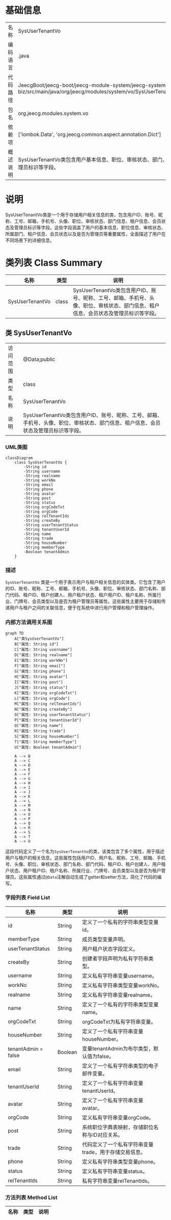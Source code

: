 # 基础信息

|      |      |
|------|------|
| 名称 | SysUserTenantVo |
| 编码语言 | .java |
| 代码路径 | JeecgBoot/jeecg-boot/jeecg-module-system/jeecg-system-biz/src/main/java/org/jeecg/modules/system/vo/SysUserTenantVo.java |
| 包名 | org.jeecg.modules.system.vo |
| 依赖项 | ['lombok.Data', 'org.jeecg.common.aspect.annotation.Dict'] |
| 概述说明 | SysUserTenantVo类包含用户基本信息、职位、审核状态、部门、租户及管理员标识等字段。 |

# 说明

SysUserTenantVo类是一个用于存储用户相关信息的类，包含用户ID、账号、昵称、工号、邮箱、手机号、头像、职位、审核状态、部门信息、租户信息、会员状态及管理员标识等字段。这些字段涵盖了用户的基本信息、职位信息、审核状态、所属部门、租户信息、会员状态以及是否为管理员等重要属性，全面描述了用户在不同场景下的详细信息。

# 类列表 Class Summary

| 名称   | 类型  | 说明 |
|-------|------|-------------|
| SysUserTenantVo | class | SysUserTenantVo类包含用户ID、账号、昵称、工号、邮箱、手机号、头像、职位、审核状态、部门信息、租户信息、会员状态及管理员标识等字段。 |



## 类 SysUserTenantVo

|      |      |
|------|------|
| 访问范围 | @Data;public |
| 类型 | class |
| 名称 | SysUserTenantVo |
| 说明 | SysUserTenantVo类包含用户ID、账号、昵称、工号、邮箱、手机号、头像、职位、审核状态、部门信息、租户信息、会员状态及管理员标识等字段。 |


### UML类图

```mermaid
classDiagram
    class SysUserTenantVo {
        -String id
        -String username
        -String realname
        -String workNo
        -String email
        -String phone
        -String avatar
        -String post
        -String status
        -String orgCodeTxt
        -String orgCode
        -String relTenantIds
        -String createBy
        -String userTenantStatus
        -String tenantUserId
        -String name
        -String trade
        -String houseNumber
        -String memberType
        -Boolean tenantAdmin
    }
```

### 描述
`SysUserTenantVo` 类是一个用于表示用户与租户相关信息的实体类。它包含了用户的ID、账号、昵称、工号、邮箱、手机号、头像、职位、审核状态、部门名称、部门代码、租户ID、租户创建人、用户租户状态、租户用户ID、租户名称、所属行业、门牌号、会员类型以及是否为租户管理员等属性。这些属性主要用于存储和传递用户与租户之间的关联信息，便于在系统中进行用户管理和租户管理操作。


### 内部方法调用关系图

```mermaid
graph TD
    A["类SysUserTenantVo"]
    B["属性: String id"]
    C["属性: String username"]
    D["属性: String realname"]
    E["属性: String workNo"]
    F["属性: String email"]
    G["属性: String phone"]
    H["属性: String avatar"]
    I["属性: String post"]
    J["属性: String status"]
    K["属性: String orgCodeTxt"]
    L["属性: String orgCode"]
    M["属性: String relTenantIds"]
    N["属性: String createBy"]
    O["属性: String userTenantStatus"]
    P["属性: String tenantUserId"]
    Q["属性: String name"]
    R["属性: String trade"]
    S["属性: String houseNumber"]
    T["属性: String memberType"]
    U["属性: Boolean tenantAdmin"]

    A --> B
    A --> C
    A --> D
    A --> E
    A --> F
    A --> G
    A --> H
    A --> I
    A --> J
    A --> K
    A --> L
    A --> M
    A --> N
    A --> O
    A --> P
    A --> Q
    A --> R
    A --> S
    A --> T
    A --> U
```

这段代码定义了一个名为`SysUserTenantVo`的类，该类包含了多个属性，用于描述用户与租户的相关信息。这些属性包括用户ID、用户名、昵称、工号、邮箱、手机号、头像、职位、审核状态、部门名称、部门代码、租户ID、租户创建人、用户租户状态、用户租户ID、租户名称、所属行业、门牌号、会员类型以及是否为租户管理员。这些属性通过`@Data`注解自动生成了getter和setter方法，简化了代码的编写。

### 字段列表 Field List

| 名称  | 类型  | 说明 |
|-------|-------|------|
| id | String | 定义了一个私有的字符串类型变量id。 |
| memberType | String | 成员类型变量声明。 |
| userTenantStatus | String | 用户租户状态字段定义。 |
| createBy | String | 创建者字段声明为私有字符串类型。 |
| username | String | 定义私有字符串变量username。 |
| workNo | String | 定义私有字符串类型变量workNo。 |
| realname | String | 定义私有字符串变量realname。 |
| name | String | 定义了一个私有的字符串类型变量name。 |
| orgCodeTxt | String | orgCodeTxt为私有字符串变量。 |
| houseNumber | String | 定义了一个私有字符串变量houseNumber。 |
| tenantAdmin = false | Boolean | 变量tenantAdmin为布尔类型，默认值为false。 |
| email | String | 定义了一个私有字符串类型的电子邮件变量。 |
| tenantUserId | String | 定义了一个私有字符串变量tenantUserId。 |
| avatar | String | 定义了一个私有字符串变量avatar。 |
| orgCode | String | 定义私有字符串变量orgCode。 |
| post | String | 系统职位字典表映射，存储职位名称与ID对应关系。 |
| trade | String | 代码定义了一个私有字符串变量trade，用于存储交易信息。 |
| phone | String | 定义私有字符串类型变量phone。 |
| status | String | 定义私有字符串变量status。 |
| relTenantIds | String | 私有字符串变量relTenantIds。 |

### 方法列表 Method List

| 名称  | 类型  | 说明 |
|-------|-------|------|





